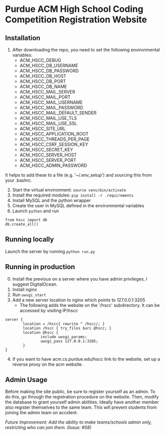 # Purdue ACM High School Coding Competition Registration Website

## Installation
1. After downloading the repo, you need to set the following environmental variables:
    * ACM_HSCC_DEBUG
    * ACM_HSCC_DB_USERNAME
    * ACM_HSCC_DB_PASSWORD
    * ACM_HSCC_DB_HOST
    * ACM_HSCC_DB_PORT
    * ACM_HSCC_DB_NAME
    * ACM_HSCC_MAIL_SERVER
    * ACM_HSCC_MAIL_PORT
    * ACM_HSCC_MAIL_USERNAME
    * ACM_HSCC_MAIL_PASSWORD
    * ACM_HSCC_MAIL_DEFAULT_SENDER
    * ACM_HSCC_MAIL_USE_TLS
    * ACM_HSCC_MAIL_USE_SSL
    * ACM_HSCC_SITE_URL
    * ACM_HSCC_APPLICATION_ROOT
    * ACM_HSCC_THREADS_PER_PAGE
    * ACM_HSCC_CSRF_SESSION_KEY
    * ACM_HSCC_SECRET_KEY
    * ACM_HSCC_SERVER_HOST
    * ACM_HSCC_SERVER_PORT
    * ACM_HSCC_ADMIN_PASSWORD

It helps to add these to a file (e.g. '~/.env_setup') and sourcing this from your .bashrc.

2. Start the virtual environment: `source venv/bin/activate`
3. Install the required modules: `pip install -r .requirements`
4. Install MySQL and the python wrapper
5. Create the user in MySQL defined in the environmental variables
6. Launch `python` and run
```
from hscc import db
db.create_all()
```

## Running locally
Launch the server by running `python run.py`

## Running in production
0. Install the previous on a server where you have admin privileges, I suggest DigitalOcean.
1. Install nginx
2. Run `uwsgi_start`
3. Add a new server location to nginx which points to 127.0.0.1:3205
    - The following adds the website on the '/hscc' subdirectory.  It can be accessed by visiting IP/hscc
```
server {
        location = /hscc{ rewrite ^ /hscc/; }
        location /hscc { try_files $uri @hscc; }
        location @hscc {
                include uwsgi_params;
                uwsgi_pass 127.0.0.1:3205;
        }
}
```
4. If you want to have acm.cs.purdue.edu/hscc link to the website, set up a reverse proxy on the acm website.


## Admin Usage
Before making the site public, be sure to register yourself as an admin.  To do this, go through the registration procedure on the website.  Then, modify the database to grant yourself admin abilities.  Ideally have another member also register themselves to the same team.  This will prevent students from joining the admin team on accident.

*Future Improvement: Add the ability to make teams/schools admin only, restricting who can join them. (Issue: #58)*